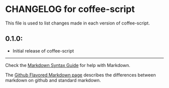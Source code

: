 # CHANGELOG for coffee-script

This file is used to list changes made in each version of coffee-script.

## 0.1.0:

* Initial release of coffee-script

- - -
Check the [Markdown Syntax Guide](http://daringfireball.net/projects/markdown/syntax) for help with Markdown.

The [Github Flavored Markdown page](http://github.github.com/github-flavored-markdown/) describes the differences between markdown on github and standard markdown.
